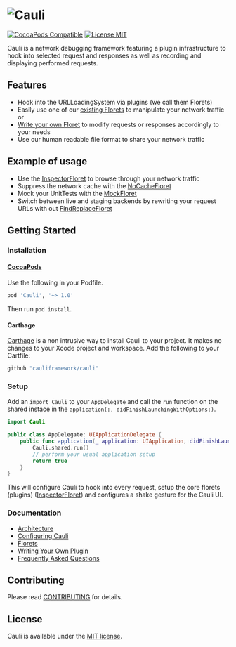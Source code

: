 # ![Cauli](https://cauli.works/logo.png)

[![CocoaPods Compatible](https://img.shields.io/cocoapods/v/Cauli.svg?style=flat-square)](https://cocoapods.org/pods/Cauli)
[![License MIT](https://img.shields.io/badge/license-MIT-blue.svg?style=flat-square)](https://github.com/cauliframework/cauli/blob/develop/LICENSE)

Cauli is a network debugging framework featuring a plugin infrastructure to hook into selected request and responses as well as recording and displaying performed requests.

## Features

* Hook into the URLLoadingSystem via plugins (we call them Florets)
* Easily use one of our [existing Florets](link_to_florets) to manipulate your network traffic or
* [Write your own Floret](https://cauli.works/docs/writing-your-own-plugin.html) to modify requests or responses accordingly to your needs
* Use our human readable file format to share your network traffic

## Example of usage

* Use the [InspectorFloret](https://cauli.works/docs/florets.html#InspectorFloret) to browse through your network traffic
* Suppress the network cache with the [NoCacheFloret](https://cauli.works/docs/florets.html#NoCacheFloret)
* Mock your UnitTests with the [MockFloret](https://cauli.works/docs/florets.html#MockFloret)
* Switch between live and staging backends by rewriting your request URLs with out [FindReplaceFloret](https://cauli.works/docs/florets.html#FindReplaceFloret)

## Getting Started

### Installation
#### [CocoaPods](https://cocoapods.org)

Use the following in your Podfile.

```ruby
pod 'Cauli', '~> 1.0'
```

Then run `pod install`.

#### Carthage

[Carthage](https://github.com/Carthage/Carthage) is a non intrusive way to install Cauli to your project. It makes no changes to your Xcode project and workspace. Add the following to your Cartfile:

```swift
github "cauliframework/cauli"
```

### Setup

Add an `import Cauli` to your `AppDelegate` and call the `run` function on the shared instace in the `application(:, didFinishLaunchingWithOptions:)`.

```swift
import Cauli

public class AppDelegate: UIApplicationDelegate {
    public func application(_ application: UIApplication, didFinishLaunchingWithOptions launchOptions: [UIApplicationLaunchOptionsKey: Any]?) -> Bool {
        Cauli.shared.run()
        // perform your usual application setup
        return true
    }
}
```

This will configure Cauli to hook into every request, setup the core florets (plugins) ([InspectorFloret](https://cauli.works/docs/Classes/InspectorFloret.html)) and configures a shake gesture for the Cauli UI.

### Documentation

* [Architecture](https://cauli.works/docs/architecture.html)
* [Configuring Cauli](https://cauli.works/docs/configuring-cauli.html)
* [Florets](https://cauli.works/docs/florets.html)
* [Writing Your Own Plugin](https://cauli.works/docs/writing-your-own-plugin.html)
* [Frequently Asked Questions](https://cauli.works/docs/frequently-asked-questions.html)

## Contributing
Please read [CONTRIBUTING](CONTRIBUTING.md) for details.

## License
Cauli is available under the [MIT license](LICENSE).

